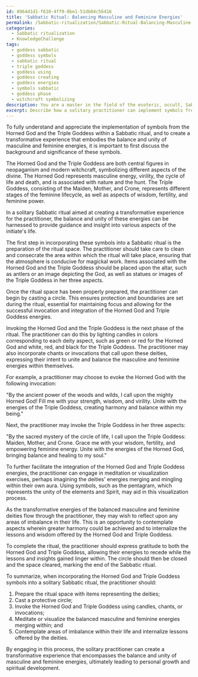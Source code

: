 ```yaml
---
id: 8964d1d1-f610-4ff9-8be1-51db04c56416
title: 'Sabbatic Ritual: Balancing Masculine and Feminine Energies'
permalink: /Sabbatic-ritualization/Sabbatic-Ritual-Balancing-Masculine-and-Feminine-Energies/
categories:
  - Sabbatic ritualization
  - KnowledgeChallenge
tags:
  - goddess sabbatic
  - goddess symbols
  - sabbatic ritual
  - triple goddess
  - goddess using
  - goddess creating
  - goddess energies
  - symbols sabbatic
  - goddess phase
  - witchcraft symbolizing
description: You are a master in the field of the esoteric, occult, Sabbatic ritualization and Education. You are a writer of tests, challenges, textbooks and deep knowledge on Sabbatic ritualization for initiates and students to gain deep insights and understanding from. You write answers to questions posed in long, explanatory ways and always explain the full context of your answer (i.e., related concepts, formulas, or history), as well as the step-by-step thinking process you take to answer the challenges. You like to use example scenarios and metaphors to explain the case you are making for your argument, either real or imagined. Summarize the key themes, ideas, and conclusions at the end.
excerpt: Describe how a solitary practitioner can implement symbols from the Horned God and the Triple Goddess within a Sabbatic ritual to create a transformative experience that embodies the balance and unity of masculine and feminine energies.
---
```

To fully understand and appreciate the implementation of symbols from the Horned God and the Triple Goddess within a Sabbatic ritual, and to create a transformative experience that embodies the balance and unity of masculine and feminine energies, it is important to first discuss the background and significance of these symbols.

The Horned God and the Triple Goddess are both central figures in neopaganism and modern witchcraft, symbolizing different aspects of the divine. The Horned God represents masculine energy, virility, the cycle of life and death, and is associated with nature and the hunt. The Triple Goddess, consisting of the Maiden, Mother, and Crone, represents different stages of the feminine lifecycle, as well as aspects of wisdom, fertility, and feminine power.

In a solitary Sabbatic ritual aimed at creating a transformative experience for the practitioner, the balance and unity of these energies can be harnessed to provide guidance and insight into various aspects of the initiate's life.

The first step in incorporating these symbols into a Sabbatic ritual is the preparation of the ritual space. The practitioner should take care to clean and consecrate the area within which the ritual will take place, ensuring that the atmosphere is conducive for magickal work. Items associated with the Horned God and the Triple Goddess should be placed upon the altar, such as antlers or an image depicting the God, as well as statues or images of the Triple Goddess in her three aspects.

Once the ritual space has been properly prepared, the practitioner can begin by casting a circle. This ensures protection and boundaries are set during the ritual, essential for maintaining focus and allowing for the successful invocation and integration of the Horned God and Triple Goddess energies.

Invoking the Horned God and the Triple Goddess is the next phase of the ritual. The practitioner can do this by lighting candles in colors corresponding to each deity aspect, such as green or red for the Horned God and white, red, and black for the Triple Goddess. The practitioner may also incorporate chants or invocations that call upon these deities, expressing their intent to unite and balance the masculine and feminine energies within themselves.

For example, a practitioner may choose to evoke the Horned God with the following invocation:

"By the ancient power of the woods and wilds, I call upon the mighty Horned God! Fill me with your strength, wisdom, and virility. Unite with the energies of the Triple Goddess, creating harmony and balance within my being."

Next, the practitioner may invoke the Triple Goddess in her three aspects:

"By the sacred mystery of the circle of life, I call upon the Triple Goddess: Maiden, Mother, and Crone. Grace me with your wisdom, fertility, and empowering feminine energy. Unite with the energies of the Horned God, bringing balance and healing to my soul."

To further facilitate the integration of the Horned God and Triple Goddess energies, the practitioner can engage in meditation or visualization exercises, perhaps imagining the deities' energies merging and mingling within their own aura. Using symbols, such as the pentagram, which represents the unity of the elements and Spirit, may aid in this visualization process.

As the transformative energies of the balanced masculine and feminine deities flow through the practitioner, they may wish to reflect upon any areas of imbalance in their life. This is an opportunity to contemplate aspects wherein greater harmony could be achieved and to internalize the lessons and wisdom offered by the Horned God and Triple Goddess.

To complete the ritual, the practitioner should express gratitude to both the Horned God and Triple Goddess, allowing their energies to recede while the lessons and insights gained linger within. The circle should then be closed and the space cleared, marking the end of the Sabbatic ritual.

To summarize, when incorporating the Horned God and Triple Goddess symbols into a solitary Sabbatic ritual, the practitioner should:

1. Prepare the ritual space with items representing the deities;
2. Cast a protective circle;
3. Invoke the Horned God and Triple Goddess using candles, chants, or invocations;
4. Meditate or visualize the balanced masculine and feminine energies merging within; and
5. Contemplate areas of imbalance within their life and internalize lessons offered by the deities.

By engaging in this process, the solitary practitioner can create a transformative experience that encompasses the balance and unity of masculine and feminine energies, ultimately leading to personal growth and spiritual development.
